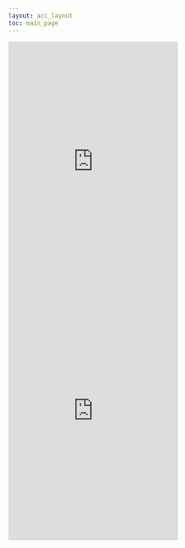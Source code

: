 ```yaml
---
layout: acc_layout
toc: main_page
---
```


<iframe src="https://www.facebook.com/plugins/page.php?href=https%3A%2F%2Fwww.facebook.com%2Fpolitechnika%2F&tabs=timeline&width=340&height=500&small_header=true&adapt_container_width=false&hide_cover=true&show_facepile=false&appId" width="340" height="500" style="border:none;overflow:hidden" scrolling="no" frameborder="0" allowTransparency="true"></iframe>
<iframe src="https://www.facebook.com/plugins/page.php?href=https%3A%2F%2Fwww.facebook.com%2Fwppt.pwr%2F&tabs=timeline&width=340&height=500&small_header=true&adapt_container_width=false&hide_cover=true&show_facepile=false&appId" width="340" height="500" style="border:none;overflow:hidden" scrolling="no" frameborder="0" allowTransparency="true"></iframe>
